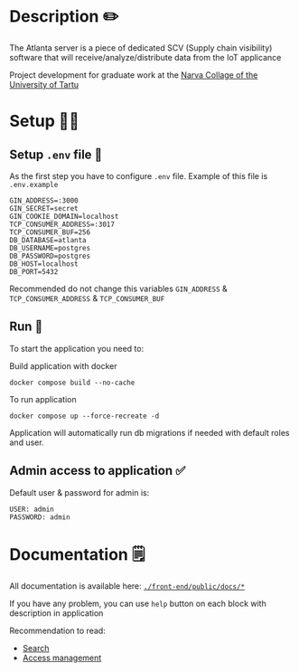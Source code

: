 # Description ✏️

The Atlanta server is a piece of dedicated SCV (Supply chain visibility) software that will receive/analyze/distribute data from the IoT applicance

Project development for graduate work at the [Narva Collage of the University of Tartu](https://narva.ut.ee/en)

# Setup 👨‍💻

## Setup `.env` file 📝
As the first step you have to configure `.env` file. Example of this file is `.env.example`

```dotenv
GIN_ADDRESS=:3000
GIN_SECRET=secret
GIN_COOKIE_DOMAIN=localhost
TCP_CONSUMER_ADDRESS=:3017
TCP_CONSUMER_BUF=256
DB_DATABASE=atlanta
DB_USERNAME=postgres
DB_PASSWORD=postgres
DB_HOST=localhost
DB_PORT=5432
```
Recommended do not change this variables
`GIN_ADDRESS` & `TCP_CONSUMER_ADDRESS` & `TCP_CONSUMER_BUF`

## Run 🚀

To start the application you need to: 

Build application with docker
```shell
docker compose build --no-cache
```

To run application
```shell
docker compose up --force-recreate -d
```

Application will automatically run db migrations if needed with default roles and user.

## Admin access to application ✅

Default user & password for admin is:
```dotenv
USER: admin
PASSWORD: admin
```

# Documentation 🗒️

All documentation is available here: [`./front-end/public/docs/*`](./front-end/public/docs)

If you have any problem, you can use `help` button on each block with description in application

Recommendation to read:
- [Search](./front-end/public/docs/search.md)
- [Access management](./front-end/public/docs/access_management.md)

